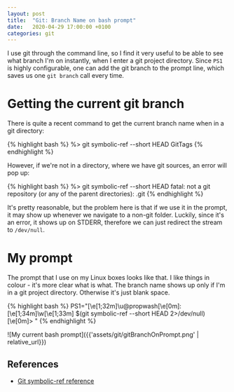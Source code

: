 ```yaml
---
layout: post
title:  "Git: Branch Name on bash prompt"
date:   2020-04-29 17:00:00 +0100
categories: git
---
```


I use git through the command line, so I find it very useful to be able to see what branch I'm on instantly, when I enter a git project directory.
Since `PS1` is highly configurable, one can add the git branch to the prompt line, which saves us one `git branch` call every time.

# Getting the current git branch

There is quite a recent command to get the current branch name when in a git directory:

{% highlight bash %}
%> git symbolic-ref --short HEAD
GitTags
{% endhighlight %}

However, if we're not in a directory, where we have git sources, an error will pop up:

{% highlight bash %}
%> git symbolic-ref --short HEAD
fatal: not a git repository (or any of the parent directories): .git
{% endhighlight %}

It's pretty reasonable, but the problem here is that if we use it in the prompt, it may show up whenever we navigate to a non-git folder.
Luckily, since it's an error, it shows up on STDERR, therefore we can just redirect the stream to `/dev/null`.

# My prompt

The prompt that I use on my Linux boxes looks like that. I like things in colour - it's more clear what is what. The branch name shows up
only if I'm in a git project directory. Otherwise it's just blank space.

{% highlight bash %}
PS1="\[\e[1;32m\]\u@propwash\[\e[0m\]:\[\e[1;34m\]\w\[\e[1;33m\] \$(git symbolic-ref --short HEAD 2>/dev/null)\[\e[0m\]> "
{% endhighlight %}

![My current bash prompt]({{'assets/git/gitBranchOnPrompt.png' | relative_url}})

## References

* [Git symbolic-ref reference][git-symbolic-ref]

[git-symbolic-ref]: https://git-scm.com/docs/git-symbolic-ref
